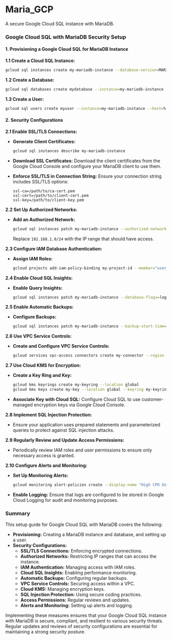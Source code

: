 # Maria_GCP

A secure Google Cloud SQL instance with MariaDB.

### **Google Cloud SQL with MariaDB Security Setup**

#### **1. Provisioning a Google Cloud SQL for MariaDB Instance**

**1.1 Create a Cloud SQL Instance:**
```bash
gcloud sql instances create my-mariadb-instance --database-version=MARIADB_10_6 --tier=db-f1-micro --region=us-central1
```

**1.2 Create a Database:**
```bash
gcloud sql databases create mydatabase --instance=my-mariadb-instance
```

**1.3 Create a User:**
```bash
gcloud sql users create myuser --instance=my-mariadb-instance --host=% --password=MySecurePassword
```

#### **2. Security Configurations**

**2.1 Enable SSL/TLS Connections:**
- **Generate Client Certificates:**
  ```bash
  gcloud sql instances describe my-mariadb-instance
  ```

- **Download SSL Certificates:**
  Download the client certificates from the Google Cloud Console and configure your MariaDB client to use them.

- **Enforce SSL/TLS in Connection String:**
  Ensure your connection string includes SSL/TLS options:
  ```plaintext
  ssl-ca=/path/to/ca-cert.pem
  ssl-cert=/path/to/client-cert.pem
  ssl-key=/path/to/client-key.pem
  ```

**2.2 Set Up Authorized Networks:**
- **Add an Authorized Network:**
  ```bash
  gcloud sql instances patch my-mariadb-instance --authorized-networks=192.168.1.0/24
  ```
  Replace `192.168.1.0/24` with the IP range that should have access.

**2.3 Configure IAM Database Authentication:**
- **Assign IAM Roles:**
  ```bash
  gcloud projects add-iam-policy-binding my-project-id --member="user:example@example.com" --role="roles/cloudsql.client"
  ```

**2.4 Enable Cloud SQL Insights:**
- **Enable Query Insights:**
  ```bash
  gcloud sql instances patch my-mariadb-instance --database-flags=log_min_duration_statement=0
  ```

**2.5 Enable Automatic Backups:**
- **Configure Backups:**
  ```bash
  gcloud sql instances patch my-mariadb-instance --backup-start-time=03:00
  ```

**2.6 Use VPC Service Controls:**
- **Create and Configure VPC Service Controls:**
  ```bash
  gcloud services vpc-access connectors create my-connector --region us-central1 --network default --range 10.8.0.0/28
  ```

**2.7 Use Cloud KMS for Encryption:**
- **Create a Key Ring and Key:**
  ```bash
  gcloud kms keyrings create my-keyring --location global
  gcloud kms keys create my-key --location global --keyring my-keyring --purpose encryption
  ```

- **Associate Key with Cloud SQL:**
  Configure Cloud SQL to use customer-managed encryption keys via Google Cloud Console.

**2.8 Implement SQL Injection Protection:**
- Ensure your application uses prepared statements and parameterized queries to protect against SQL injection attacks.

**2.9 Regularly Review and Update Access Permissions:**
- Periodically review IAM roles and user permissions to ensure only necessary access is granted.

**2.10 Configure Alerts and Monitoring:**
- **Set Up Monitoring Alerts:**
  ```bash
  gcloud monitoring alert-policies create --display-name "High CPU Usage Alert" --conditions '...'
  ```

- **Enable Logging:**
  Ensure that logs are configured to be stored in Google Cloud Logging for audit and monitoring purposes.

### **Summary**

This setup guide for Google Cloud SQL with MariaDB covers the following:

- **Provisioning:** Creating a MariaDB instance and database, and setting up a user.
- **Security Configurations:**
  - **SSL/TLS Connections:** Enforcing encrypted connections.
  - **Authorized Networks:** Restricting IP ranges that can access the instance.
  - **IAM Authentication:** Managing access with IAM roles.
  - **Cloud SQL Insights:** Enabling performance monitoring.
  - **Automatic Backups:** Configuring regular backups.
  - **VPC Service Controls:** Securing access within a VPC.
  - **Cloud KMS:** Managing encryption keys.
  - **SQL Injection Protection:** Using secure coding practices.
  - **Access Permissions:** Regular reviews and updates.
  - **Alerts and Monitoring:** Setting up alerts and logging.

Implementing these measures ensures that your Google Cloud SQL instance with MariaDB is secure, compliant, and resilient to various security threats. Regular updates and reviews of security configurations are essential for maintaining a strong security posture.
